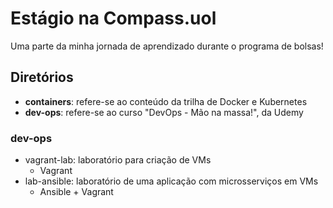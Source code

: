 # Estágio na Compass.uol
 Uma parte da minha jornada de aprendizado durante o programa de bolsas!

## Diretórios
 * __containers__: refere-se ao conteúdo da trilha de Docker e Kubernetes
 * __dev-ops__: refere-se ao curso "DevOps - Mão na massa!", da Udemy
### dev-ops
 * vagrant-lab: laboratório para criação de VMs
   * Vagrant
 * lab-ansible: laboratório de uma aplicação com microsserviços em VMs 
   * Ansible + Vagrant
